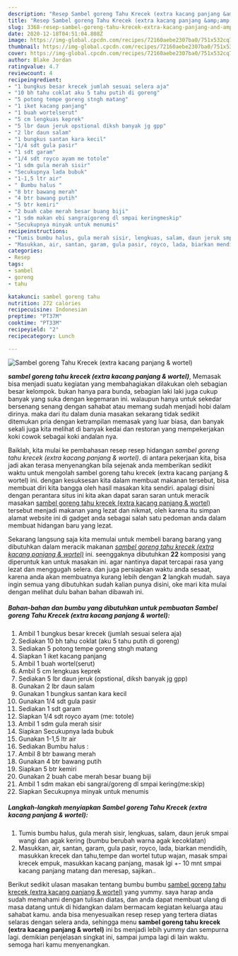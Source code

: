 ```yaml
---
description: "Resep Sambel goreng Tahu Krecek (extra kacang panjang &amp;amp; wortel) yang praktis"
title: "Resep Sambel goreng Tahu Krecek (extra kacang panjang &amp;amp; wortel) yang praktis"
slug: 3368-resep-sambel-goreng-tahu-krecek-extra-kacang-panjang-and-amp-wortel-yang-praktis
date: 2020-12-18T04:51:04.808Z
image: https://img-global.cpcdn.com/recipes/72160aebe2307ba0/751x532cq70/sambel-goreng-tahu-krecek-extra-kacang-panjang-wortel-foto-resep-utama.jpg
thumbnail: https://img-global.cpcdn.com/recipes/72160aebe2307ba0/751x532cq70/sambel-goreng-tahu-krecek-extra-kacang-panjang-wortel-foto-resep-utama.jpg
cover: https://img-global.cpcdn.com/recipes/72160aebe2307ba0/751x532cq70/sambel-goreng-tahu-krecek-extra-kacang-panjang-wortel-foto-resep-utama.jpg
author: Blake Jordan
ratingvalue: 4.7
reviewcount: 4
recipeingredient:
- "1 bungkus besar krecek jumlah sesuai selera aja"
- "10 bh tahu coklat aku 5 tahu putih di goreng"
- "5 potong tempe goreng stngh matang"
- "1 iket kacang panjang"
- "1 buah wortelserut"
- "5 cm lengkuas keprek"
- "5 lbr daun jeruk opstional diksh banyak jg gpp"
- "2 lbr daun salam"
- "1 bungkus santan kara kecil"
- "1/4 sdt gula pasir"
- "1 sdt garam"
- "1/4 sdt royco ayam me totole"
- "1 sdm gula merah sisir"
- "Secukupnya lada bubuk"
- "1-1,5 ltr air"
- " Bumbu halus "
- "8 btr bawang merah"
- "4 btr bawang putih"
- "5 btr kemiri"
- "2 buah cabe merah besar buang biji"
- "1 sdm makan ebi sangraigoreng dl smpai keringmeskip"
- "Secukupnya minyak untuk menumis"
recipeinstructions:
- "Tumis bumbu halus, gula merah sisir, lengkuas, salam, daun jeruk smpai wangi dan agak kering (bumbu berubah warna agak kecoklatan)"
- "Masukkan, air, santan, garam, gula pasir, royco, lada, biarkan mendidih, masukkan krecek dan tahu,tempe dan wortel tutup wajan, masak smpai krecek empuk, masukkan kacang panjang, masak lgi +- 10 mnt smpai kacang panjang matang dan meresap, sajikan.."
categories:
- Resep
tags:
- sambel
- goreng
- tahu

katakunci: sambel goreng tahu 
nutrition: 272 calories
recipecuisine: Indonesian
preptime: "PT37M"
cooktime: "PT33M"
recipeyield: "2"
recipecategory: Lunch

---
```



![Sambel goreng Tahu Krecek (extra kacang panjang &amp; wortel)](https://img-global.cpcdn.com/recipes/72160aebe2307ba0/751x532cq70/sambel-goreng-tahu-krecek-extra-kacang-panjang-wortel-foto-resep-utama.jpg)

<b><i>sambel goreng tahu krecek (extra kacang panjang &amp; wortel)</i></b>, Memasak bisa menjadi suatu kegiatan yang membahagiakan dilakukan oleh sebagian besar kelompok. bukan hanya para bunda, sebagian laki laki juga cukup banyak yang suka dengan kegemaran ini. walaupun hanya untuk sekedar bersenang senang dengan sahabat atau memang sudah menjadi hobi dalam dirinya. maka dari itu dalam dunia masakan sekarang tidak sedikit ditemukan pria dengan ketrampilan memasak yang luar biasa, dan banyak sekali juga kita melihat di banyak kedai dan restoran yang mempekerjakan koki cowok sebagai koki andalan nya.

Baiklah, kita mulai ke pembahasan resep resep hidangan <i>sambel goreng tahu krecek (extra kacang panjang &amp; wortel)</i>. di antara pekerjaan kita, bisa jadi akan terasa menyenangkan bila sejenak anda memberikan sedikit waktu untuk mengolah sambel goreng tahu krecek (extra kacang panjang &amp; wortel) ini. dengan kesuksesan kita dalam membuat makanan tersebut, bisa membuat diri kita bangga oleh hasil masakan kita sendiri. apalagi disini dengan perantara situs ini kita akan dapat saran saran untuk meracik masakan <u>sambel goreng tahu krecek (extra kacang panjang &amp; wortel)</u> tersebut menjadi makanan yang lezat dan nikmat, oleh karena itu simpan alamat website ini di gadget anda sebagai salah satu pedoman anda dalam membuat hidangan baru yang lezat.




Sekarang langsung saja kita memulai untuk membeli barang barang yang dibutuhkan dalam meracik makanan <u><i>sambel goreng tahu krecek (extra kacang panjang &amp; wortel)</i></u> ini. seenggaknya dibutuhkan <b>22</b> komposisi yang diperuntuk kan untuk masakan ini. agar nantinya dapat tercapai rasa yang lezat dan menggugah selera. dan juga persiapkan waktu anda sesaat, karena anda akan membuatnya kurang lebih dengan <b>2</b> langkah mudah. saya ingin semua yang dibutuhkan sudah kalian punya disini, oke mari kita mulai dengan melihat dulu bahan bahan dibawah ini.

<!--inarticleads1-->

##### Bahan-bahan dan bumbu yang dibutuhkan untuk pembuatan Sambel goreng Tahu Krecek (extra kacang panjang &amp; wortel):

1. Ambil 1 bungkus besar krecek (jumlah sesuai selera aja)
1. Sediakan 10 bh tahu coklat (aku 5 tahu putih di goreng)
1. Sediakan 5 potong tempe goreng stngh matang
1. Siapkan 1 iket kacang panjang
1. Ambil 1 buah wortel(serut)
1. Ambil 5 cm lengkuas keprek
1. Sediakan 5 lbr daun jeruk (opstional, diksh banyak jg gpp)
1. Gunakan 2 lbr daun salam
1. Gunakan 1 bungkus santan kara kecil
1. Gunakan 1/4 sdt gula pasir
1. Sediakan 1 sdt garam
1. Siapkan 1/4 sdt royco ayam (me: totole)
1. Ambil 1 sdm gula merah sisir
1. Siapkan Secukupnya lada bubuk
1. Gunakan 1-1,5 ltr air
1. Sediakan  Bumbu halus :
1. Ambil 8 btr bawang merah
1. Gunakan 4 btr bawang putih
1. Siapkan 5 btr kemiri
1. Gunakan 2 buah cabe merah besar buang biji
1. Ambil 1 sdm makan ebi sangrai/goreng dl smpai kering(me:skip)
1. Siapkan Secukupnya minyak untuk menumis




<!--inarticleads2-->

##### Langkah-langkah menyiapkan Sambel goreng Tahu Krecek (extra kacang panjang &amp; wortel):

1. Tumis bumbu halus, gula merah sisir, lengkuas, salam, daun jeruk smpai wangi dan agak kering (bumbu berubah warna agak kecoklatan)
1. Masukkan, air, santan, garam, gula pasir, royco, lada, biarkan mendidih, masukkan krecek dan tahu,tempe dan wortel tutup wajan, masak smpai krecek empuk, masukkan kacang panjang, masak lgi +- 10 mnt smpai kacang panjang matang dan meresap, sajikan..




Berikut sedikit ulasan masakan tentang bumbu bumbu <u>sambel goreng tahu krecek (extra kacang panjang &amp; wortel)</u> yang yummy. saya harap anda sudah memahami dengan tulisan diatas, dan anda dapat membuat ulang di masa datang untuk di hidangkan dalam bermacam kegiatan keluarga atau sahabat kamu. anda bisa menyesuaikan resep resep yang tertera diatas selaras dengan selera anda, sehingga menu <b>sambel goreng tahu krecek (extra kacang panjang &amp; wortel)</b> ini bs menjadi lebih yummy dan sempurna lagi. demikian penjelasan singkat ini, sampai jumpa lagi di lain waktu. semoga hari kamu menyenangkan.

